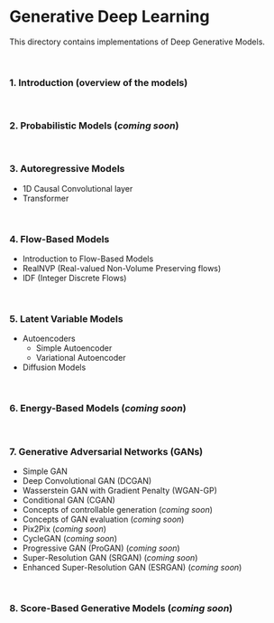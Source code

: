 # Generative Deep Learning

This directory contains implementations of Deep Generative Models.

<br>

### **1. Introduction (overview of the models)**

<br>

### **2. Probabilistic Models (*coming soon*)**
   
<br>

### **3. Autoregressive Models**

- 1D Causal Convolutional layer
- Transformer
    
<br>

### **4. Flow-Based Models**

- Introduction to Flow-Based Models
- RealNVP (Real-valued Non-Volume Preserving flows)
- IDF (Integer Discrete Flows)

<br>

### **5. Latent Variable Models**

- Autoencoders
    - Simple Autoencoder
    - Variational Autoencoder
- Diffusion Models

<br>

### **6. Energy-Based Models (*coming soon*)**

<br>

### **7. Generative Adversarial Networks (GANs)**
- Simple GAN
- Deep Convolutional GAN (DCGAN)
- Wasserstein GAN with Gradient Penalty (WGAN-GP)
- Conditional GAN (CGAN)
- Concepts of controllable generation (*coming soon*)
- Concepts of GAN evaluation (*coming soon*)
- Pix2Pix (*coming soon*)
- CycleGAN (*coming soon*)
- Progressive GAN (ProGAN) (*coming soon*)
- Super-Resolution GAN (SRGAN) (*coming soon*)
- Enhanced Super-Resolution GAN (ESRGAN) (*coming soon*)

<br>

### **8. Score-Based Generative Models (*coming soon*)**


